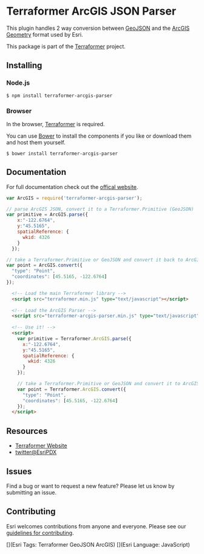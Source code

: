 # Terraformer ArcGIS JSON Parser

This plugin handles 2 way conversion between [GeoJSON](http://geojson.org/geojson-spec.html) and the [ArcGIS Geometry](http://help.arcgis.com/en/arcgisserver/10.0/apis/rest/geometry.html) format used by Esri.

This package is part of the [Terraformer](http://terraformer.io) project.

## Installing

### Node.js

    $ npm install terraformer-arcgis-parser

### Browser

In the browser, [Terraformer](http://github.com/esri/terraformer) is required.

You can use [Bower](http://bower.io/) to install the components if you like or download them and host them yourself.

```
$ bower install terraformer-arcgis-parser
```

## Documentation

For full documentation check out the [offical website](http://terraformer.io/arcgis-parser/).

```js
var ArcGIS = require('terraformer-arcgis-parser');

// parse ArcGIS JSON, convert it to a Terraformer.Primitive (GeoJSON)
var primitive = ArcGIS.parse({
    x:"-122.6764",
    y:"45.5165",
    spatialReference: {
      wkid: 4326
    }
  });

// take a Terraformer.Primitive or GeoJSON and convert it back to ArcGIS JSON
var point = ArcGIS.convert({
  "type": "Point",
  "coordinates": [45.5165, -122.6764]
});
```

```html
  <!-- Load the main Terraformer library -->
  <script src="terraformer.min.js" type="text/javascript"></script>
  
  <!-- Load the ArcGIS Parser -->
  <script src="terraformer-arcgis-parser.min.js" type="text/javascript"></script>
  
  <!-- Use it! -->
  <script>
    var primitive = Terraformer.ArcGIS.parse({
      x:"-122.6764",
      y:"45.5165",
      spatialReference: {
        wkid: 4326
      }
    });

    // take a Terraformer.Primitive or GeoJSON and convert it to ArcGIS JSON
    var point = Terraformer.ArcGIS.convert({
      "type": "Point",
      "coordinates": [45.5165, -122.6764]
    });
  </script>
  ```

## Resources

* [Terraformer Website](http://terraformer.io)
* [twitter@EsriPDX](http://twitter.com/esripdx)

## Issues

Find a bug or want to request a new feature?  Please let us know by submitting an issue.

## Contributing

Esri welcomes contributions from anyone and everyone. Please see our [guidelines for contributing](https://github.com/esri/contributing).

[](Esri Tags: Terraformer GeoJSON ArcGIS)
[](Esri Language: JavaScript)
